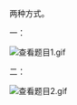 两种方式。

一：

![查看题目1.gif](https://i.loli.net/2020/04/04/gimDZnvVJdu4QrG.gif)

二：

![查看题目2.gif](https://i.loli.net/2020/04/04/TUYpljFkNROX3x4.gif)
